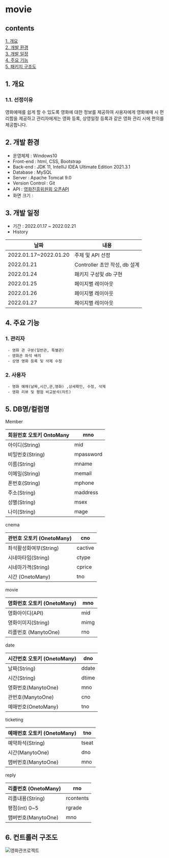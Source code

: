 # movie
## contents
[1. 개요](#1-개요)  
[2. 개발 환경](#2-개발-환경)  
[3. 개발 일정](#3-개발-일정)  
[4. 주요 기능](#4-주요-기능)  
[5. 패키지 구조도](#5-패키지-구조도)  


## 1. 개요
### 1.1. 선정이유
영화예매를 쉽게 할 수 있도록 영화에 대한 정보를 제공하여 사용자에게 영화예매 시 편리함을 제공하고 관리자에게는 영화 등록, 상영일정 등록과 같은 영화 관리 시에 편의를 제공합니다.

## 2. 개발 환경
- 운영체제 : Windows10
- Front-end : html, CSS, Bootstrap
- Back-end : JDK 11, IntelliJ IDEA Ultimate Edition 2021.3.1
- Database : MySQL
- Server : Apache Tomcat 9.0
- Version Control : Git
- API : [영화진흥위원회 오픈API](https://www.kobis.or.kr/kobisopenapi/homepg/apiservice/searchServiceInfo.do#;)
- 화면 크기 :

## 3. 개발 일정
- 기간 : 2022.01.17 ~ 2022.02.21  
- History

|날짜|내용|
|----|----|
|2022.01.17~2022.01.20|주제 및 API 선정|
|2022.01.21|Controller 초안 작성, db 설계|
|2022.01.24|패키지 구성및 db 구현|
|2022.01.25|페이지별 레이아웃|
|2022.01.26|페이지별 레이아웃|
|2022.01.27|페이지별 레이아웃|

## 4. 주요 기능

### 1. 관리자
     - 영화 관 구분(일반관, 특별관)
     - 영화관 좌석 배치 
     - 상영 영화 등록 및 삭제 수정
### 2. 사용자
     - 영화 예매(날짜,시간,관,영화) ,상세확인, 수정, 삭제
     - 영화 리뷰 및 평점 비교분석(차트)

## 5. DB명/컬럼명

Member

| 회원번호 오토키 OntoMany | mno |
| --- | --- |
| 아이디(String) | mid |
| 비밀번호(String) | mpassword |
| 이름(String) | mname |
| 이메일(String) | memail |
| 폰번호(String) | mphone |
| 주소(String) | maddress |
| 성별(String) | msex |
| 나이(String) | mage |

cnema

| 관번호 오토키 (OnetoMany) | cno |
| --- | --- |
| 좌석활성화여부(String) | cactive |
| 시네마타입(String) | ctype |
| 시네마가격(String) | cprice |
| 시간 (OnetoMany) | tno |

movie

| 영화번호 오토키 (OnetoMany) | mno |
| --- | --- |
| 영화아이디(API) | mid |
| 영화이미지(String) | mimg |
| 리플번호 (ManytoOne) | rno |

date

| 시간번호 오토키 (OnetoMany) | dno |
| --- | --- |
| 날짜(String) | ddate |
| 시간(String)  | dtime |
| 영화번호(ManytoOne) | mno |
| 관번호(ManytoOne) | cno |
| 예매번호(OnetoMany) | tno |

ticketing

| 예매번호 오토키 (OnetoMany) | tno |
| --- | --- |
| 예약좌석(String) | tseat |
| 시간(ManytoOne) | dno |
| 맴버번호(ManytoOne) | mno |

reply

| 리플번호 (OnetoMany) | rno |
| --- | --- |
| 리플내용(String) | rcontents |
| 평점(int) 0~5  | rgrade |
| 맴버번호(ManytoOne) | mno |
## 6. 컨트롤러 구조도
![영화관프로젝트](https://user-images.githubusercontent.com/91528966/150746516-3a9f3987-b746-484f-a003-1332d6bcb860.jpg)


